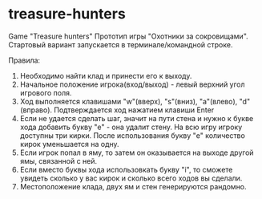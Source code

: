 # treasure-hunters
Game "Treasure hunters"
Прототип игры "Охотники за сокровищами".
Стартовый вариант запускается в терминале/командной строке.

Правила:
1. Необходимо найти клад и принести его к выходу.
2. Начальное положение игрока(вход/выход) - левый верхний угол игрового поля.
3. Ход выполняется клавишами "w"(вверх), "s"(вниз), "a"(влево), "d"(вправо). Подтверждается ход нажатием клавиши Enter
4. Если не удается сделать шаг, значит на пути стена и нужно к букве хода добавить букву "e" - она удалит стену. На всю игру игроку доступны три кирки. После использования букву "e" количество кирок уменьшается на одну.
5. Если игрок попал в яму, то затем он оказывается на выходе другой ямы, связанной с ней.
6. Если вместо буквы хода использовкать букву "i", то сможете увидеть сколько у вас кирок и сколько всего ходов вы сделали.
7. Местоположение клада, двух ям и стен генерируются рандомно.
